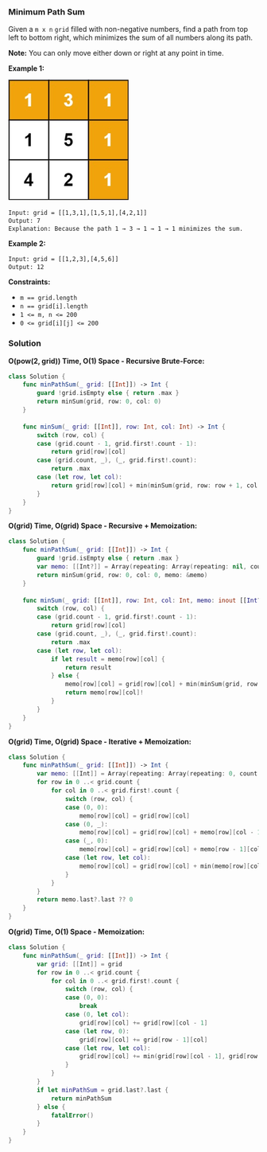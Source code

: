 
### Minimum Path Sum

Given a `m x n` `grid` filled with non-negative numbers, find a path from top left to bottom right, which minimizes the sum of all numbers along its path.

__Note:__ 
You can only move either down or right at any point in time.

__Example 1:__

![question_64.jpg](../images/question_64.jpg)
```
Input: grid = [[1,3,1],[1,5,1],[4,2,1]]
Output: 7
Explanation: Because the path 1 → 3 → 1 → 1 → 1 minimizes the sum.
```
__Example 2:__
```
Input: grid = [[1,2,3],[4,5,6]]
Output: 12
```

__Constraints:__
* `m == grid.length`
* `n == grid[i].length`
* `1 <= m, n <= 200`
* `0 <= grid[i][j] <= 200`

### Solution
__O(pow(2, grid)) Time, O(1) Space - Recursive Brute-Force:__
```Swift
class Solution {
    func minPathSum(_ grid: [[Int]]) -> Int {
        guard !grid.isEmpty else { return .max }
        return minSum(grid, row: 0, col: 0)
    }

    func minSum(_ grid: [[Int]], row: Int, col: Int) -> Int {
        switch (row, col) {
        case (grid.count - 1, grid.first!.count - 1):
            return grid[row][col]
        case (grid.count, _), (_, grid.first!.count):
            return .max
        case (let row, let col):
            return grid[row][col] + min(minSum(grid, row: row + 1, col: col), minSum(grid, row: row, col: col + 1))
        }
    }
}
```
__O(grid) Time, O(grid) Space - Recursive + Memoization:__
```Swift
class Solution {
    func minPathSum(_ grid: [[Int]]) -> Int {
        guard !grid.isEmpty else { return .max }
        var memo: [[Int?]] = Array(repeating: Array(repeating: nil, count: grid.first!.count), count: grid.count)
        return minSum(grid, row: 0, col: 0, memo: &memo)
    }

    func minSum(_ grid: [[Int]], row: Int, col: Int, memo: inout [[Int?]]) -> Int {
        switch (row, col) {
        case (grid.count - 1, grid.first!.count - 1):
            return grid[row][col]
        case (grid.count, _), (_, grid.first!.count):
            return .max
        case (let row, let col):
            if let result = memo[row][col] {
                return result
            } else {
                memo[row][col] = grid[row][col] + min(minSum(grid, row: row + 1, col: col, memo: &memo), minSum(grid, row: row, col: col + 1, memo: &memo))
                return memo[row][col]!
            }
        }
    }
}
```
__O(grid) Time, O(grid) Space - Iterative + Memoization:__
```Swift
class Solution {
    func minPathSum(_ grid: [[Int]]) -> Int {
        var memo: [[Int]] = Array(repeating: Array(repeating: 0, count: grid.first!.count), count: grid.count)
        for row in 0 ..< grid.count {
            for col in 0 ..< grid.first!.count {
                switch (row, col) {
                case (0, 0):
                    memo[row][col] = grid[row][col]
                case (0, _):
                    memo[row][col] = grid[row][col] + memo[row][col - 1]
                case (_, 0):
                    memo[row][col] = grid[row][col] + memo[row - 1][col]
                case (let row, let col):
                    memo[row][col] = grid[row][col] + min(memo[row][col - 1], memo[row - 1][col])
                }
            }
        }
        return memo.last?.last ?? 0
    }
}
```
__O(grid) Time, O(1) Space - Memoization:__
```Swift
class Solution {
    func minPathSum(_ grid: [[Int]]) -> Int {
        var grid: [[Int]] = grid
        for row in 0 ..< grid.count {
            for col in 0 ..< grid.first!.count {
                switch (row, col) {
                case (0, 0):
                    break
                case (0, let col):
                    grid[row][col] += grid[row][col - 1]
                case (let row, 0):
                    grid[row][col] += grid[row - 1][col]
                case (let row, let col):
                    grid[row][col] += min(grid[row][col - 1], grid[row - 1][col])
                }
            }
        }
        if let minPathSum = grid.last?.last {
            return minPathSum
        } else {
            fatalError()
        }
    }
}
```